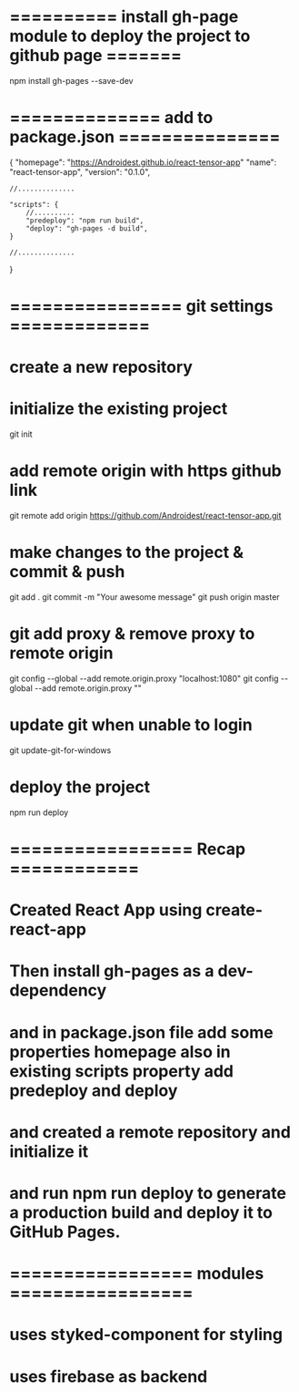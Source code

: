 # ========== install gh-page module to deploy the project to github page =======
npm install gh-pages --save-dev

# ============== add to package.json ===============
{
    "homepage": "https://Androidest.github.io/react-tensor-app"
    "name": "react-tensor-app",
    "version": "0.1.0",

    //..............

    "scripts": {
        //..........
        "predeploy": "npm run build",
        "deploy": "gh-pages -d build",
    }

    //..............
}

# ================ git settings =============
# create a new repository
# initialize the existing project

git init

# add remote origin with https github link
git remote add origin https://github.com/Androidest/react-tensor-app.git

# make changes to the project & commit & push
git add .
git commit -m "Your awesome message"
git push origin master

# git add proxy & remove proxy to remote origin 
git config --global --add remote.origin.proxy "localhost:1080"
git config --global --add remote.origin.proxy ""

# update git when unable to login
git update-git-for-windows

# deploy the project
npm run deploy

# ================= Recap ============
# Created React App using create-react-app
# Then install gh-pages as a dev-dependency
# and in package.json file add some properties homepage also in existing scripts property add predeploy and deploy
# and created a remote repository and initialize it
# and run npm run deploy to generate a production build and deploy it to GitHub Pages.


# ================= modules =================
# uses styked-component for styling
# uses firebase as backend
